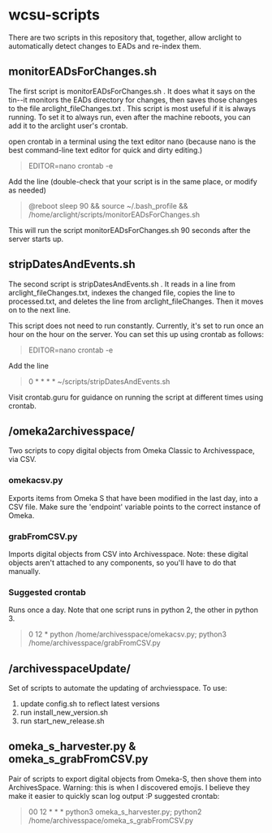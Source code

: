# wcsu-scripts

There are two scripts in this repository that, together, allow arclight to automatically detect changes to EADs and re-index them.

## monitorEADsForChanges.sh
The first script is monitorEADsForChanges.sh . It does what it says on the tin--it monitors the EADs directory for changes, then saves those changes to the file arclight_fileChanges.txt . This script is most useful if it is always running. To set it to always run, even after the machine reboots, you can add it to the arclight user's crontab.

open crontab in a terminal using the text editor nano (because nano is the best command-line text editor for quick and dirty editing.)
> EDITOR=nano crontab -e

Add the line (double-check that your script is in the same place, or modify as needed)
> @reboot    sleep  90 && source ~/.bash_profile && /home/arclight/scripts/monitorEADsForChanges.sh

This will run the script monitorEADsForChanges.sh 90 seconds after the server starts up.

## stripDatesAndEvents.sh
The second script is stripDatesAndEvents.sh . It reads in a line from arclight_fileChanges.txt, indexes the changed file, copies the line to processed.txt, and deletes the line from arclight_fileChanges. Then it moves on to the next line.

This script does not need to run constantly. Currently, it's set to run once an hour on the hour on the server. You can set this up using crontab as follows:
> EDITOR=nano crontab -e

Add the line
> 0 * * * *  ~/scripts/stripDatesAndEvents.sh

Visit crontab.guru for guidance on running the script at different times using crontab.

## /omeka2archivesspace/
Two scripts to copy digital objects from Omeka Classic to Archivesspace, via CSV.

### omekacsv.py
Exports items from Omeka S that have been modified in the last day, into a CSV file. Make sure the 'endpoint' variable points to the correct instance of Omeka.

### grabFromCSV.py
Imports digital objects from CSV into Archivesspace. Note: these digital objects aren't attached to any components, so you'll have to do that manually.

### Suggested crontab 
Runs once a day. Note that one script runs in python 2, the other in python 3.
> 0 12   * python /home/archivesspace/omekacsv.py; python3 /home/archivesspace/grabFromCSV.py 

## /archivesspaceUpdate/
Set of scripts to automate the updating of archviesspace. To use:
1. update config.sh to reflect latest versions
2. run install_new_version.sh
3. run start_new_release.sh

## omeka_s_harvester.py & omeka_s_grabFromCSV.py
Pair of scripts to export digital objects from Omeka-S, then shove them into ArchivesSpace. Warning: this is when I discovered emojis. I believe they make it easier to quickly scan log output :P
suggested crontab:
> 00 12 * * * python3 omeka_s_harvester.py; python2 /home/archivesspace/omeka_s_grabFromCSV.py
